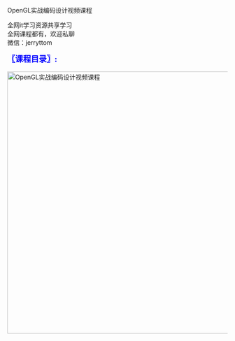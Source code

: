 OpenGL实战编码设计视频课程

全网it学习资源共享学习<br>全网课程都有，欢迎私聊<br>微信：jerryttom<br>

<span style="font-size: large;"><span style="font-family: Tahoma;"><span style="color: #0000ff;"><strong>〖课程目录〗:</strong></span></span></span><br> <span style="font-family: &amp;quot;"><br> </span><img decoding="async" id="aimg_2797" class="zoom" title="OpenGL实战编码设计视频课程" src="http://xuancheng9.oss-cn-guangzhou.aliyuncs.com//2023/02/c29ef-230608kcsg9acdlnrfdjd9.png" alt="OpenGL实战编码设计视频课程" width="600">&nbsp;<span style="font-family: &amp;quot;">&nbsp; &nbsp;&nbsp;&nbsp;</span>